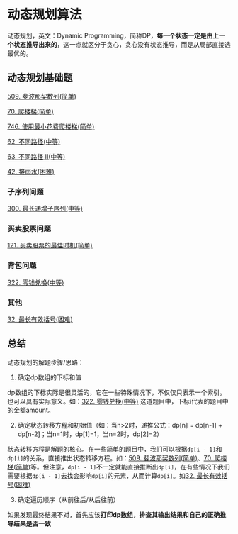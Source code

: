 # 动态规划算法
动态规划，英文：Dynamic Programming，简称DP，**每一个状态一定是由上一个状态推导出来的**，这一点就区分于贪心，贪心没有状态推导，而是从局部直接选最优的。

## 动态规划基础题

[509. 斐波那契数列(简单)](https://github.com/kerwin-ly/Blog/blob/master/algorithm/dynamic-programming/509.%20%E6%96%90%E6%B3%A2%E9%82%A3%E5%A5%91%E6%95%B0(%E7%AE%80%E5%8D%95).md)

[70. 爬楼梯(简单)](https://github.com/kerwin-ly/Blog/blob/master/algorithm/dynamic-programming/70.%20%E7%88%AC%E6%A5%BC%E6%A2%AF(%E7%AE%80%E5%8D%95).md)

[746. 使用最小花费爬楼梯(简单)](https://github.com/kerwin-ly/Blog/blob/master/algorithm/dynamic-programming/746.%20%E4%BD%BF%E7%94%A8%E6%9C%80%E5%B0%8F%E8%8A%B1%E8%B4%B9%E7%88%AC%E6%A5%BC%E6%A2%AF(%E7%AE%80%E5%8D%95).md)

[62. 不同路径(中等)](https://github.com/kerwin-ly/Blog/blob/master/algorithm/dynamic-programming/62.%20%E4%B8%8D%E5%90%8C%E8%B7%AF%E5%BE%84(%E4%B8%AD%E7%AD%89).md)

[63. 不同路径 II(中等)](https://github.com/kerwin-ly/Blog/blob/master/algorithm/dynamic-programming/63.%20%E4%B8%8D%E5%90%8C%E8%B7%AF%E5%BE%84%20II(%E4%B8%AD%E7%AD%89).md)

[42. 接雨水(困难)](https://github.com/kerwin-ly/Blog/blob/master/algorithm/two-pointer/42.%20%E6%8E%A5%E9%9B%A8%E6%B0%B4(%E5%9B%B0%E9%9A%BE).md)

### 子序列问题

[300. 最长递增子序列(中等)](https://github.com/kerwin-ly/Blog/blob/master/algorithm/dynamic-programming/300.%20%E6%9C%80%E9%95%BF%E9%80%92%E5%A2%9E%E5%AD%90%E5%BA%8F%E5%88%97(%E4%B8%AD%E7%AD%89).md)

### 买卖股票问题

[121. 买卖股票的最佳时机(简单)](https://github.com/kerwin-ly/Blog/blob/master/algorithm/dynamic-programming/121.%20%E4%B9%B0%E5%8D%96%E8%82%A1%E7%A5%A8%E7%9A%84%E6%9C%80%E4%BD%B3%E6%97%B6%E6%9C%BA(%E7%AE%80%E5%8D%95).md)
### 背包问题

[322. 零钱兑换(中等)](https://github.com/kerwin-ly/Blog/blob/master/algorithm/dynamic-programming/322.%20%E9%9B%B6%E9%92%B1%E5%85%91%E6%8D%A2(%E4%B8%AD%E7%AD%89).md)
### 其他

[32. 最长有效括号(困难)](todo)

## 总结
动态规划的解题步骤/思路：

1. 确定dp数组的下标和值

dp数组的下标实际是很灵活的，它在一些特殊情况下，不仅仅只表示一个索引。也可以具有实际意义。如：[322. 零钱兑换(中等)](https://github.com/kerwin-ly/Blog/blob/master/algorithm/dynamic-programming/322.%20%E9%9B%B6%E9%92%B1%E5%85%91%E6%8D%A2(%E4%B8%AD%E7%AD%89).md) 这道题目中，下标i代表的题目中的金额amount。

2. 确定状态转移方程和初始值（如：当n>2时，递推公式：dp[n] = dp[n-1] + dp[n-2]；当n=1时，dp[1]=1，当n=2时，dp[2]=2）

状态转移方程是解题的核心。在一些简单的题目中，我们可以根据`dp[i - 1]`和`dp[i]`的关系，直接推出状态转移方程。如：[509. 斐波那契数列(简单)](https://github.com/kerwin-ly/Blog/blob/master/algorithm/dynamic-programming/509.%20%E6%96%90%E6%B3%A2%E9%82%A3%E5%A5%91%E6%95%B0(%E7%AE%80%E5%8D%95).md)、[70. 爬楼梯(简单)](https://github.com/kerwin-ly/Blog/blob/master/algorithm/dynamic-programming/70.%20%E7%88%AC%E6%A5%BC%E6%A2%AF(%E7%AE%80%E5%8D%95).md)等。但注意，`dp[i - 1]`不一定就能直接推断出`dp[i]`，在有些情况下我们需要根据`dp[i - 1]`去找会影响`dp[i]`的元素，从而计算`dp[i]`。如[32. 最长有效括号(困难)](todo)

3. 确定遍历顺序（从前往后/从后往前）

如果发现最终结果不对，首先应该**打印dp数组，排查其输出结果和自己的正确推导结果是否一致**
